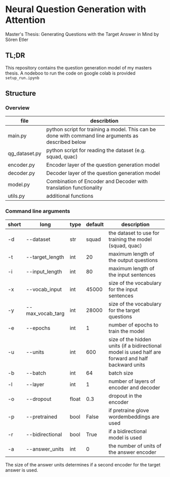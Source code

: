 # Neural Question Generation with Attention
Master's Thesis: Generating Questions with the Target Answer in Mind
by Sören Etler

## TL;DR
This repository contains the question generation model of my masters thesis. A nodeboo to run the code on google colab is provided `setup_run.ipynb`

## Structure
### Overview

| file          | describtion |
|---------------|-----------|
| main.py       | python script for training a model. This can be done with command line arguments as described below     |
| qg_dataset.py | python script for reading the dataset (e.g. squad, quac)     |
| encoder.py    | Encoder layer of the question generation model |
| decoder.py    | Decoder layer of the question generation model |
| model.py      | Combination of Encoder and Decoder with translation functionality |
| utils.py      | additional functions |

### Command line arguments
| short | long             | type  | default | description |
|-------|------------------|-------|---------|-------------|
| -d    | --dataset        | str   | squad   | the dataset to use for training the model (squad, quac) |
| -t    | --target_length  | int   | 20      | maximum length of the output questions |
| -i    | --input_length   | int   | 80      | maximum length of the input sentences |
| -x    | --vocab_input    | int   | 45000   | size of the vocabulary for the input sentences |
| -y    | --max_vocab_targ | int   | 28000   | size of the vocabulary for the target questions  |
| -e    | --epochs         | int   | 1       | number of epochs to train the model |
| -u    | --units          | int   | 600     | size of the hidden units (if a bidirectional model is used half are forward and half backward units |
| -b    | --batch          | int   | 64      | batch size |
| -l    | --layer          | int   | 1       | number of layers of encoder and decoder |
| -o    | --dropout        | float | 0.3     | dropout in the encoder |
| -p    | --pretrained     | bool  | False   | if pretraine glove wordembeddings are used |
| -r    | --bidirectional  | bool  | True    | if a bidirectional model is used |
| -a    | --answer_units   | int   | 0       | the number of units of the answer encoder |

The size of the answer units determines if a second encoder for the target answer is used.